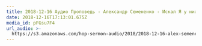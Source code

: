 ```yaml
---
title: 2018-12-16 Аудио Проповедь - Александр Семененко - Искал Я у них человека
date: 2018-12-16T17:13:01.675Z
media_id: pFGsu7F4
url_audio: >-
  https://s3.amazonaws.com/hop-sermon-audio/2018/2018-12-16-alex-semenenko-iskal-ja-u-nih-cheloveka.mp3
---
```


